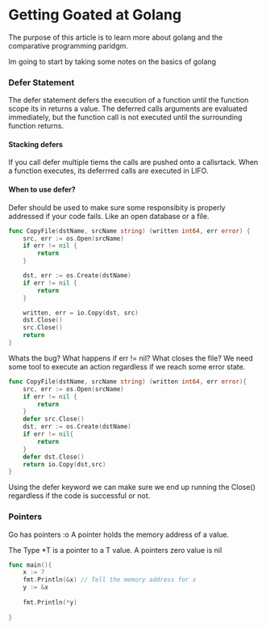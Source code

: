 # Getting Goated at Golang

The purpose of this article is to learn more about golang and the comparative programming paridgm.

Im going to start by taking some notes on the basics of golang









### Defer Statement

The defer statement defers the execution of a function until the function scope its in returns a value. The deferred calls arguments are evaluated immediately, but the function call is not executed until the surrounding function returns.



#### Stacking defers

If you call defer multiple tiems the calls are pushed onto a callsrtack. When a function executes, its deferrred calls are executed in LIFO.



#### When to use defer?

Defer should be used to make sure some responsibity is properly addressed if your code fails. Like an open database or a file.





```go
func CopyFile(dstName, srcName string) (written int64, err error) {
    src, err := os.Open(srcName)
    if err != nil {
        return
    }

    dst, err := os.Create(dstName)
    if err != nil {
        return
    }

    written, err = io.Copy(dst, src)
    dst.Close()
    src.Close()
    return
}
```



Whats the bug? What happens if err != nil? What closes the file? We need some tool to execute an action regardless if we reach some error state.





```go
func CopyFile(dstName, srcName string) (written int64, err error){
    src, err := os.Open(srcName)
    if err != nil {
        return
    }
    defer src.Close()
    dst, err := os.Create(dstName)
    if err != nil{
        return 
    }
    defer dst.Close()
    return io.Copy(dst,src)
}
```

Using the defer keyword we can make sure we end up running the Close() regardless if the code is successful or not.



### Pointers



Go has pointers :o A pointer holds the memory address of a value.

The Type *T is a pointer to a T value. A pointers zero value is nil

```go
func main(){
	x := 7
	fmt.Println(&x) // Tell the memory address for x
    y := &x
    
    fmt.Println(*y)
	
}
```

